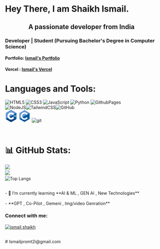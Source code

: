
# Hey There, I am Shaikh Ismail.

<h2 align="center">A passionate developer from India</h2>

### Developer | Student (Pursuing Bachelor's Degree in Computer Science)

#### Portfolio: [Ismail's Portfolio](https://ismail-dcode.github.io/Myportfolio/)

#### Vercel : [Ismail's Vercel](https://vercel.com/ismails-projects-b436a609)

# Languages and Tools:
![HTML5](https://img.shields.io/badge/html5-%23E34F26.svg?style=for-the-badge&logo=html5&logoColor=white) ![CSS3](https://img.shields.io/badge/css3-%231572B6.svg?style=for-the-badge&logo=css3&logoColor=white) ![JavaScript](https://img.shields.io/badge/javascript-%23323330.svg?style=for-the-badge&logo=javascript&logoColor=%23F7DF1E) ![Python](https://img.shields.io/badge/python-3670A0?style=for-the-badge&logo=python&logoColor=ffdd54)  ![GithubPages](https://img.shields.io/badge/github%20pages-121013?style=for-the-badge&logo=github&logoColor=white) <br> ![NodeJS](https://img.shields.io/badge/node.js-6DA55F?style=for-the-badge&logo=node.js&logoColor=white)![TailwindCSS](https://img.shields.io/badge/tailwindcss-%2338B2AC.svg?style=for-the-badge&logo=tailwind-css&logoColor=white)![GitHub](https://img.shields.io/badge/github-%23121011.svg?style=for-the-badge&logo=github&logoColor=white)<br><img src="https://raw.githubusercontent.com/devicons/devicon/master/icons/cplusplus/cplusplus-original.svg" alt="cplusplus" width="40" height="40"/> <img src="https://raw.githubusercontent.com/devicons/devicon/master/icons/c/c-original.svg" alt="c" width="40" height="40"/> <img src="https://www.vectorlogo.zone/logos/git-scm/git-scm-icon.svg" alt="git" width="40" height="40"/> 

<br>

# 📊 GitHub Stats:
![](https://github-readme-stats.vercel.app/api?username=Ismail-dcode&theme=dark&hide_border=false&include_all_commits=true&count_private=false)<br/>
![](https://github-readme-streak-stats.herokuapp.com/?user=Ismail-dcode&theme=dark&hide_border=false)<br/>
![Top Langs](https://github-readme-stats.vercel.app/api/top-langs/?username=Ismail-dcode&theme=dark&hide_border=false&include&layout=compact)

<br>
- 🌱 I’m currently learning **AI & ML , GEN AI , New Technologies** <br><br>
- **GPT , Co-Pilot , Gemeni , Img/video Genration**
<h3 align="left">Connect with me:</h3>
<p align="left">
<a href="https://www.linkedin.com/in/ismail-shaikh-19798a335/" target="blank"><img align="center" src="https://raw.githubusercontent.com/rahuldkjain/github-profile-readme-generator/master/src/images/icons/Social/linked-in-alt.svg" alt="ismail shaikh" height="30" width="40" /></a>
</p>
<br>
# Ismailpromt2i@gmail.com



